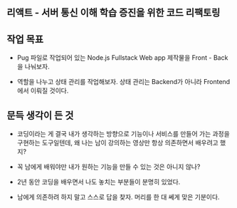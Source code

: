 ## 리액트 - 서버 통신 이해 학습 증진을 위한 코드 리팩토링

## 작업 목표

- Pug 파일로 작업되어 있는 Node.js Fullstack Web app 제작물을 Front - Back을 나눠보자.

- 역할을 나누고 상태 관리를 작업해보자. 상태 관리는 Backend가 아니라 Frontend에서 이뤄질 것이다.

## 문득 생각이 든 것

- 코딩이라는 게 결국 내가 생각하는 방향으로 기능이나 서비스를 만들어 가는 과정을 구현하는 도구일텐데, 왜 나는 남이 강의하는 영상만 항상 의존하면서 배우려고 했지?

- 꼭 남에게 배워야만 내가 원하는 기능을 만들 수 있는 것은 아니지 않나?

- 2년 동안 코딩을 배우면서 나도 놓치는 부분들이 분명히 있었다.

- 남에게 의존하려 하지 말고 스스로 답을 찾자. 머리를 한 대 쎄게 맞은 기분이다.
